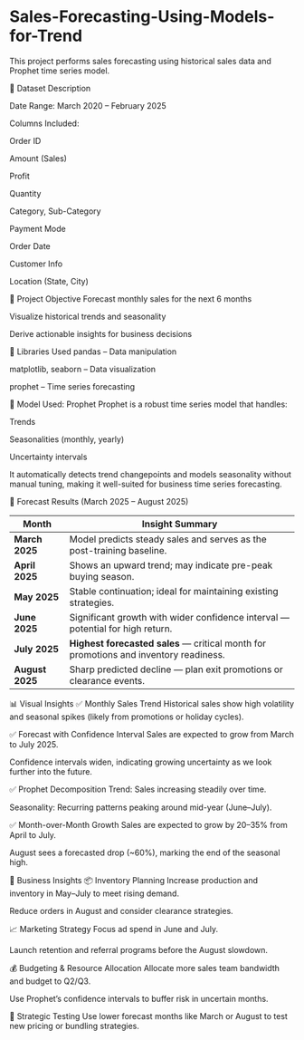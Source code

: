 # Sales-Forecasting-Using-Models-for-Trend

This project performs sales forecasting using historical sales data and Prophet time series model.

📁 Dataset Description

Date Range: March 2020 – February 2025

Columns Included:

Order ID

Amount (Sales)

Profit

Quantity

Category, Sub-Category

Payment Mode

Order Date

Customer Info

Location (State, City)

🎯 Project Objective
Forecast monthly sales for the next 6 months

Visualize historical trends and seasonality

Derive actionable insights for business decisions

🧰 Libraries Used
pandas – Data manipulation

matplotlib, seaborn – Data visualization

prophet – Time series forecasting

🧠 Model Used: Prophet
Prophet is a robust time series model that handles:

Trends

Seasonalities (monthly, yearly)

Uncertainty intervals

It automatically detects trend changepoints and models seasonality without manual tuning, making it well-suited for business time series forecasting.

🔮 Forecast Results (March 2025 – August 2025)

| Month           | Insight Summary                                                                       |
| --------------- | ------------------------------------------------------------------------------------- |
| **March 2025**  | Model predicts steady sales and serves as the post-training baseline.                 |
| **April 2025**  | Shows an upward trend; may indicate pre-peak buying season.                           |
| **May 2025**    | Stable continuation; ideal for maintaining existing strategies.                       |
| **June 2025**   | Significant growth with wider confidence interval — potential for high return.        |
| **July 2025**   | **Highest forecasted sales** — critical month for promotions and inventory readiness. |
| **August 2025** | Sharp predicted decline — plan exit promotions or clearance events.                   |

📊 Visual Insights
✅ Monthly Sales Trend
Historical sales show high volatility and seasonal spikes (likely from promotions or holiday cycles).

✅ Forecast with Confidence Interval
Sales are expected to grow from March to July 2025.

Confidence intervals widen, indicating growing uncertainty as we look further into the future.

✅ Prophet Decomposition
Trend: Sales increasing steadily over time.

Seasonality: Recurring patterns peaking around mid-year (June–July).

✅ Month-over-Month Growth
Sales are expected to grow by 20–35% from April to July.

August sees a forecasted drop (~60%), marking the end of the seasonal high.

📌 Business Insights
📦 Inventory Planning
Increase production and inventory in May–July to meet rising demand.

Reduce orders in August and consider clearance strategies.

📈 Marketing Strategy
Focus ad spend in June and July.

Launch retention and referral programs before the August slowdown.

💰 Budgeting & Resource Allocation
Allocate more sales team bandwidth and budget to Q2/Q3.

Use Prophet’s confidence intervals to buffer risk in uncertain months.

🧪 Strategic Testing
Use lower forecast months like March or August to test new pricing or bundling strategies.


